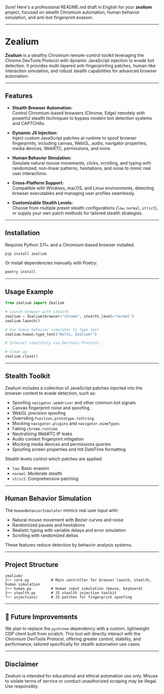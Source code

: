 Sure! Here's a professional README.md draft in English for your **zealium** project, focused on stealth Chromium automation, human behavior simulation, and anti-bot fingerprint evasion:

---


# Zealium

**Zealium** is a stealthy Chromium remote-control toolkit leveraging the Chrome DevTools Protocol with dynamic JavaScript injection to evade bot detection. It provides multi-layered anti-fingerprinting patches, human-like interaction simulation, and robust stealth capabilities for advanced browser automation.

---

## Features

- **Stealth Browser Automation:**  
  Control Chromium-based browsers (Chrome, Edge) remotely with powerful stealth techniques to bypass modern bot detection systems and CAPTCHAs.

- **Dynamic JS Injection:**  
  Inject custom JavaScript patches at runtime to spoof browser fingerprints, including canvas, WebGL, audio, navigator properties, media devices, WebRTC, permissions, and more.

- **Human Behavior Simulation:**  
  Simulate natural mouse movements, clicks, scrolling, and typing with randomized, non-linear patterns, hesitations, and noise to mimic real user interactions.

- **Cross-Platform Support:**  
  Compatible with Windows, macOS, and Linux environments, detecting browser executables and managing user profiles seamlessly.

- **Customizable Stealth Levels:**  
  Choose from multiple preset stealth configurations (`low`, `normal`, `strict`), or supply your own patch methods for tailored stealth strategies.

---

## Installation

Requires Python 3.11+ and a Chromium-based browser installed.

```bash
pip install zealium
````

Or install dependencies manually with Poetry:

```bash
poetry install
```

---

## Usage Example

```python
from zealium import Zealium

# Launch browser with stealth
zealium = Zealium(browser="chrome", stealth_level="normal")
zealium.launch()

# Use human behavior simulator to type text
zealium.human.type_text("Hello, Zealium!")

# Interact stealthily via DevTools Protocol...

# Clean up
zealium.close()
```

---

## Stealth Toolkit

Zealium includes a collection of JavaScript patches injected into the browser context to evade detection, such as:

* Spoofing `navigator.webdriver` and other common bot signals
* Canvas fingerprint noise and spoofing
* WebGL precision spoofing
* Overriding `Function.prototype.toString`
* Mocking `navigator.plugins` and `navigator.mimeTypes`
* Faking `chrome.runtime`
* Neutralizing WebRTC IP leaks
* Audio context fingerprint mitigation
* Mocking media devices and permissions queries
* Spoofing screen properties and Intl DateTime formatting

Stealth levels control which patches are applied:

* `low`: Basic evasion
* `normal`: Moderate stealth
* `strict`: Comprehensive patching

---

## Human Behavior Simulation

The `HumanBehaviorSimulator` mimics real user input with:

* Natural mouse movement with Bezier curves and noise
* Randomized pauses and hesitations
* Realistic typing with variable delays and error simulation
* Scrolling with randomized deltas

These features reduce detection by behavior analysis systems.

---

## Project Structure

```
zealium/
├── core.py          # Main controller for browser launch, stealth, human simulation
├── human.py         # Human input simulation (mouse, keyboard)
├── stealth.py       # JS stealth injection toolkit
└── injections/      # JS patches for fingerprint spoofing
```

---

## 🚧 Future Improvements

We plan to replace the `pychrome` dependency with a custom, lightweight CDP client built from scratch. This tool will directly interact with the Chromium DevTools Protocol, offering greater control, stability, and performance, tailored specifically for stealth automation use cases.

---

## Disclaimer

Zealium is intended for educational and ethical automation use only. Misuse to violate terms of service or conduct unauthorized scraping may be illegal. Use responsibly.


